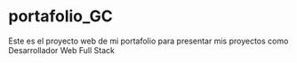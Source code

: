 # portafolio_GC
Este es el proyecto web de mi portafolio para presentar mis proyectos como Desarrollador Web Full Stack 
